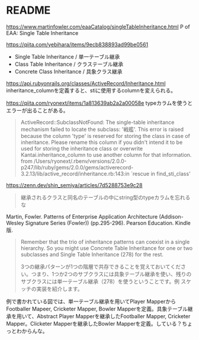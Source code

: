 # README

https://www.martinfowler.com/eaaCatalog/singleTableInheritance.html
P of EAA: Single Table Inheritance

https://qiita.com/yebihara/items/9ecb838893ad99be0561
- Single Table Inheritance / 単一テーブル継承
- Class Table Inheritance / クラステーブル継承
- Concrete Class Inheritance / 具象クラス継承

https://api.rubyonrails.org/classes/ActiveRecord/Inheritance.html
inheritance_columnを定義すると、stiに使用するcolumnを変えられる。

https://qiita.com/ryonext/items/1a813639ab2a2a00058e
typeカラムを使うとエラーが出ることがある。
> ActiveRecord::SubclassNotFound: The single-table inheritance mechanism failed to locate the subclass: '戦艦'. This error is raised because the column 'type' is reserved for storing the class in case of inheritance. Please rename this column if you didn't intend it to be used for storing the inheritance class or overwrite Kantai.inheritance_column to use another column for that information.
from /Users/ryonext/.rbenv/versions/2.0.0-p247/lib/ruby/gems/2.0.0/gems/activerecord-3.2.13/lib/active_record/inheritance.rb:143:in `rescue in find_sti_class'

https://zenn.dev/shin_semiya/articles/7d5288753e9c28
> 継承されるクラスと同名のテーブルの中にstring型のtypeカラムを忘れるな

Martin, Fowler. Patterns of Enterprise Application Architecture (Addison-Wesley Signature Series (Fowler)) (pp.295-296). Pearson Education. Kindle 版. 
> Remember that the trio of inheritance patterns can coexist in a single hierarchy. So you might use Concrete Table Inheritance for one or two subclasses and Single Table Inheritance (278) for the rest. 
>
> 3つの継承パターンが1つの階層で共存できることを覚えておいてください。つまり、1つか2つのサブクラスには具象テーブル継承を使い、残りのサブクラスには単一テーブル継承（278）を使うということです。例 スケッチの実装を紹介します。

例で書かれている図では、単一テーブル継承を用いてPlayer MapperからFootballer Mapeer, Cricketer Mapper, Bowler Mapperを定義。具象テーブル継承を用いて、Abstract Player Mapperを継承したFootballer Mapper, Cricketer Mapper。Clicketer Mapperを継承したBowler Mapperを定義。している？ちょっとわからんな。